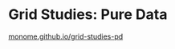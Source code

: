 # Grid Studies: Pure Data

[monome.github.io/grid-studies-pd](http://monome.github.io/grid-studies-pd)